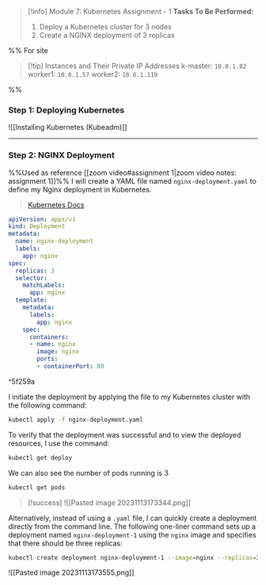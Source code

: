 
> [!info] Module 7: Kubernetes Assignment - 1
> **Tasks To Be Performed:** 
> 1. Deploy a Kubernetes cluster for 3 nodes 
> 2. Create a NGINX deployment of 3 replicas

%% For site
> [!tip] Instances and Their Private IP Addresses
> k-master: `10.0.1.82`
> worker1: `10.0.1.57`
> worker2: `10.0.1.119`
> 

%%
### Step 1: Deploying Kubernetes
 ![[Installing Kubernetes (Kubeadm)]]

---
### Step 2:  NGINX Deployment
%%Used as reference [[zoom video#assignment 1|zoom video notes: assignment 1]]%%
I will create a YAML file named `nginx-deployment.yaml` to define my Nginx deployment in Kubernetes.
> [Kubernetes Docs](https://kubernetes.io/docs/concepts/workloads/controllers/deployment/#creating-a-deployment)

```yaml
apiVersion: apps/v1
kind: Deployment
metadata:
  name: nginx-deployment
  labels:
    app: nginx
spec:
  replicas: 3
  selector:
    matchLabels:
      app: nginx
  template:
    metadata:
      labels:
        app: nginx
    spec:
      containers:
      - name: nginx
        image: nginx
        ports:
        - containerPort: 80
```

^5f259a

I initiate the deployment by applying the file to my Kubernetes cluster with the following command:
```bash
kubectl apply -f nginx-deployment.yaml
```

To verify that the deployment was successful and to view the deployed resources, I use the command:
```bash
kubectl get deploy
```

We can also see the number of pods running is 3
```bash
kubectl get pods
```

> [!success]
> ![[Pasted image 20231113173344.png]]

Alternatively, instead of using a `.yaml` file, I can quickly create a deployment directly from the command line. The following one-liner command sets up a deployment named `nginx-deployment-1` using the `nginx` image and specifies that there should be three replicas:
```bash
kubectl create deployment nginx-deployment-1 --image=nginx --replicas=3
```
![[Pasted image 20231113173555.png]]